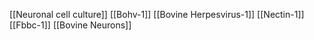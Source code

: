 [[Neuronal cell culture]]
[[Bohv-1]]
[[Bovine Herpesvirus-1]]
[[Nectin-1]]
[[Fbbc-1]]
[[Bovine Neurons]]
